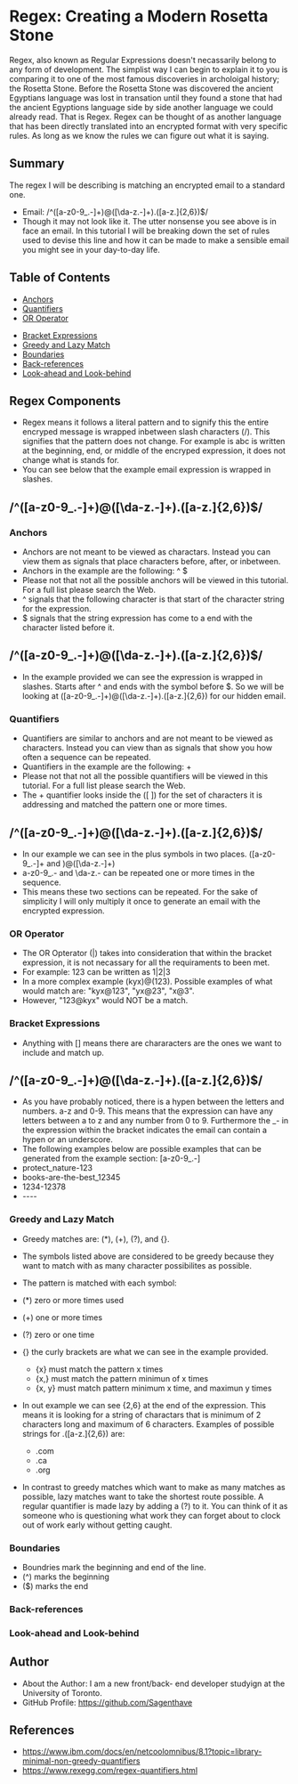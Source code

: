 # Regex: Creating a Modern Rosetta Stone
<!-- Introductory paragraph (replace this with your text) -->
Regex, also known as Regular Expressions doesn't necassarily belong to any form of development. The simplist way I can begin to explain it to you is comparing it to one of the most famous discoveries in archoloigal history; the Rosetta Stone. Before the Rosetta Stone was discovered the ancient Egyptians language was lost in transation until they found a stone that had the ancient Egyptions language side by side another language we could already read. That is Regex. Regex can be thought of as another language that has been directly translated into an encrypted format with very specific rules. As long as we know the rules we can figure out what it is saying. 

## Summary
<!-- Briefly summarize the regex you will be describing and what you will explain. Include a code snippet of the regex. Replace this text with your summary. -->
The regex I will be describing is matching an encrypted email to a standard one. 

- Email: /^([a-z0-9_\.-]+)@([\da-z\.-]+)\.([a-z\.]{2,6})$/
- Though it may not look like it. The utter nonsense you see above is in face an email. In this tutorial I will be breaking down the set of rules used to devise this line and how it can be made to make a sensible email you might see in your day-to-day life.

## Table of Contents

- [Anchors](#anchors)
- [Quantifiers](#quantifiers)
- [OR Operator](#or-operator)
<!-- - [Character Classes](#character-classes)
- [Flags](#flags)
- [Grouping and Capturing](#grouping-and-capturing) -->
- [Bracket Expressions](#bracket-expressions)
- [Greedy and Lazy Match](#greedy-and-lazy-match)
- [Boundaries](#boundaries)
- [Back-references](#back-references)
- [Look-ahead and Look-behind](#look-ahead-and-look-behind)

## Regex Components
- Regex means it follows a literal pattern and to signify this the entire encryped message is wrapped inbetween slash characters (/). This signifies that the pattern does not change. For example is abc is written at the beginning, end, or middle of the encryped expression, it does not change what is stands for. 
- You can see below that the example email expression is wrapped in slashes. 
## /^([a-z0-9_\.-]+)@([\da-z\.-]+)\.([a-z\.]{2,6})$/

### Anchors
- Anchors are not meant to be viewed as charactars. Instead you can view them as signals that place characters before, after, or inbetween. 
- Anchors in the example are the following: ^ $
- Please not that not all the possible anchors will be viewed in this tutorial. For a full list please search the Web. 
- ^ signals that the following character is that start of the character string for the expression. 
- $ signals that the string expression has come to a end with the character listed before it. 
## /^([a-z0-9_\.-]+)@([\da-z\.-]+)\.([a-z\.]{2,6})$/
- In the example provided we can see the expression is wrapped in slashes. Starts after ^ and ends with the symbol before $. So we will be looking at ([a-z0-9_\.-]+)@([\da-z\.-]+)\.([a-z\.]{2,6}) for our hidden email.

### Quantifiers
- Quantifiers are similar to anchors and are not meant to be viewed as characters. Instead you can view than as signals that show you how often a sequence can be repeated.
- Quantifiers in the example are the following: + 
- Please not that not all the possible quantifiers will be viewed in this tutorial. For a full list please search the Web. 
- The + quantifier looks inside the ([ ]) for the set of characters it is addressing and matched the pattern one or more times. 
## /^([a-z0-9_\.-]+)@([\da-z\.-]+)\.([a-z\.]{2,6})$/
- In our example we can see in the plus symbols in two places. ([a-z0-9_\.-]+ and )@([\da-z\.-]+)
- a-z0-9_\.- and \da-z\.- can be repeated one or more times in the sequence.  
- This means these two sections can be repeated. For the sake of simplicity I will only multiply it once to generate an email with the encrypted expression. 

### OR Operator
- The OR Opterator (|) takes into consideration that within the bracket expression, it is not necassary for all the requiraments to been met. 
- For example: 123 can be written as 1|2|3
- In a more complex example (kyx)@(123). Possible examples of what would match are: "kyx@123", "yx@23", "x@3". 
- However, "123@kyx" would NOT be a match. 

<!-- ### Character Classes
- Not used in code -->

<!-- ### Flags
- not used in code -->

<!-- ### Grouping and Capturing
- not used in code -->

### Bracket Expressions
- Anything with [] means there are chararacters are the ones we want to include and match up. 
## /^([a-z0-9_\.-]+)@([\da-z\.-]+)\.([a-z\.]{2,6})$/
- As you have probably noticed, there is a hypen between the letters and numbers. a-z and 0-9. This means that the expression can have any letters between a to z and any number from 0 to 9. Furthermore the _- in the expression within the bracket indicates the email can contain a hypen or an underscore.
- The following examples below are possible examples that can be generated from the example section: [a-z0-9_\.-]
- protect_nature-123
- books-are-the-best_12345
- 1234-12378
- _-_-_-_-

### Greedy and Lazy Match
- Greedy matches are: (*), (+), (?), and {}. 
- The symbols listed above are considered to be greedy because they want to match with as many character possibilites as possible. 
- The pattern is matched with each symbol:
- (*) zero or more times used
- (+) one or more times
- (?) zero or one time
- {} the curly brackets are what we can see in the example provided. 
   * {x} must match the pattern x times
   * {x,} must match the pattern minimun of x times
   * {x, y} must match pattern minimum x time, and maximun y times
- In out example we can see {2,6} at the end of the expression. This means it is looking for a string of charactars that is minimum of 2 characters long and maximum of 6 characters. Examples of possible strings for \.([a-z\.]{2,6}) are: 
   * .com
   * .ca 
   * .org

- In contrast to greedy matches which want to make as many matches as possible, lazy matches want to take the shortest route possible. A regular quantifier is made lazy by adding a (?) to it. You can think of it as someone who is questioning what work they can forget about to clock out of work early without getting caught. 

### Boundaries
- Boundries mark the beginning and end of the line. 
- (^) marks the beginning
- ($) marks the end 

### Back-references

### Look-ahead and Look-behind

## Author
- About the Author: I am a new front/back- end developer studyign at the University of Toronto.
- GitHub Profile: https://github.com/Sagenthave 
<!-- A short section about the author with a link to the author's GitHub profile (replace with your information and a link to your profile) -->
## References 
- https://www.ibm.com/docs/en/netcoolomnibus/8.1?topic=library-minimal-non-greedy-quantifiers 
- https://www.rexegg.com/regex-quantifiers.html 
